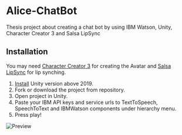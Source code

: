 # Alice-ChatBot
Thesis project about creating a chat bot by using IBM Watson, Unity, Character Creator 3 and Salsa LipSync

## Installation

You may need [Character Creator 3](https://www.reallusion.com/character-creator/download.html) for creating the Avatar and [Salsa LipSync](https://assetstore.unity.com/packages/tools/animation/salsa-lipsync-suite-148442) for lip synching.

1. [Install](https://unity3d.com/get-unity/download/) Unity version above 2019. 
2. Fork or download the project from repository.
3. Open project in Unity.
4. Paste your IBM API keys and service urls to TextToSpeech, SpeechToText and IBMWatson components under hierarchy menu.
5. Press play!

![Preview](https://i.ibb.co/jvtPQtk/image-2023-07-27-001530009.png)


